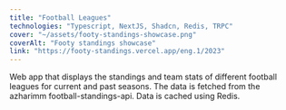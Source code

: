 ```yaml
---
title: "Football Leagues"
technologies: "Typescript, NextJS, Shadcn, Redis, TRPC"
cover: "~/assets/footy-standings-showcase.png"
coverAlt: "Footy standings showcase"
link: "https://footy-standings.vercel.app/eng.1/2023"
---
```


Web app that displays the standings and team stats of different football leagues for current and past seasons. The data is fetched from the azharimm football-standings-api. Data is cached using Redis.
